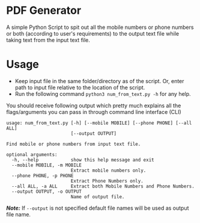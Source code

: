 # PDF Generator

A simple Python Script to spit out all the mobile numbers or phone numbers or both (according to user's requirements) to the output text file while taking text from the input text file.

# Usage

- Keep input file in the same folder/directory as of the script. Or, enter path to input file relative to the location of the script.
- Run the following command `python3 num_from_text.py -h` for any help.

You should receive following output which pretty much explains all the flags/arguments you can pass in through command line interface (CLI)
```
usage: num_from_text.py [-h] [--mobile MOBILE] [--phone PHONE] [--all ALL]
                        [--output OUTPUT]

Find mobile or phone numbers from input text file.

optional arguments:
  -h, --help            show this help message and exit
  --mobile MOBILE, -m MOBILE
                        Extract mobile numbers only.
  --phone PHONE, -p PHONE
                        Extract Phone Numbers only.
  --all ALL, -a ALL     Extract both Mobile Numbers and Phone Numbers.
  --output OUTPUT, -o OUTPUT
                        Name of output file.
```

***Note:*** If `--output` is not specified default file names will be used as output file name.